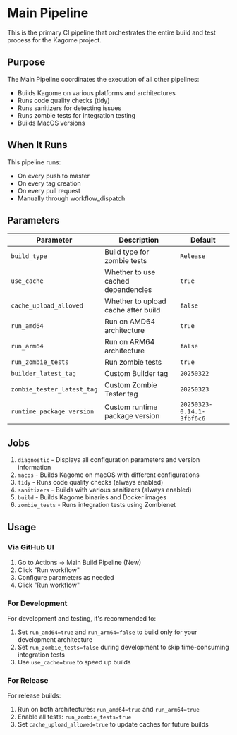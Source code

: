 # Main Pipeline

This is the primary CI pipeline that orchestrates the entire build and test process for the Kagome project.

## Purpose

The Main Pipeline coordinates the execution of all other pipelines:
- Builds Kagome on various platforms and architectures
- Runs code quality checks (tidy)
- Runs sanitizers for detecting issues
- Runs zombie tests for integration testing
- Builds MacOS versions

## When It Runs

This pipeline runs:
- On every push to master
- On every tag creation
- On every pull request
- Manually through workflow_dispatch

## Parameters

| Parameter | Description | Default |
|-----------|-------------|---------|
| `build_type` | Build type for zombie tests | `Release` |
| `use_cache` | Whether to use cached dependencies | `true` |
| `cache_upload_allowed` | Whether to upload cache after build | `false` |
| `run_amd64` | Run on AMD64 architecture | `true` |
| `run_arm64` | Run on ARM64 architecture | `false` |
| `run_zombie_tests` | Run zombie tests | `true` |
| `builder_latest_tag` | Custom Builder tag | `20250322` |
| `zombie_tester_latest_tag` | Custom Zombie Tester tag | `20250323` |
| `runtime_package_version` | Custom runtime package version | `20250323-0.14.1-3fbf6c6` |

## Jobs

1. `diagnostic` - Displays all configuration parameters and version information
2. `macos` - Builds Kagome on macOS with different configurations
3. `tidy` - Runs code quality checks (always enabled)
4. `sanitizers` - Builds with various sanitizers (always enabled)
5. `build` - Builds Kagome binaries and Docker images
6. `zombie_tests` - Runs integration tests using Zombienet

## Usage

### Via GitHub UI

1. Go to Actions → Main Build Pipeline (New)
2. Click "Run workflow"
3. Configure parameters as needed
4. Click "Run workflow"

### For Development

For development and testing, it's recommended to:
1. Set `run_amd64=true` and `run_arm64=false` to build only for your development architecture
2. Set `run_zombie_tests=false` during development to skip time-consuming integration tests
3. Use `use_cache=true` to speed up builds

### For Release

For release builds:
1. Run on both architectures: `run_amd64=true` and `run_arm64=true`
2. Enable all tests: `run_zombie_tests=true`
3. Set `cache_upload_allowed=true` to update caches for future builds
